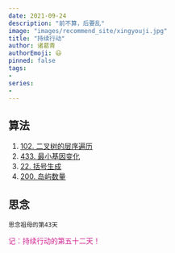 ```yaml
---
date: 2021-09-24
description: "前不算，后要乱"
image: "images/recommend_site/xingyouji.jpg"
title: "持续行动"
author: 诸葛青
authorEmoji: 😃
pinned: false
tags:
- 
series:
-
---
```



## 算法
1. [102. 二叉树的层序遍历](https://leetcode-cn.com/problems/binary-tree-level-order-traversal/)
2. [433. 最小基因变化](https://leetcode-cn.com/problems/minimum-genetic-mutation/)
3. [22. 括号生成](https://leetcode-cn.com/problems/generate-parentheses/)
4. [200. 岛屿数量](https://leetcode-cn.com/problems/number-of-islands/)
## 思念
``思念祖母的第43天``

<font color=VioletRed>记：持续行动的第五十二天！</font>
